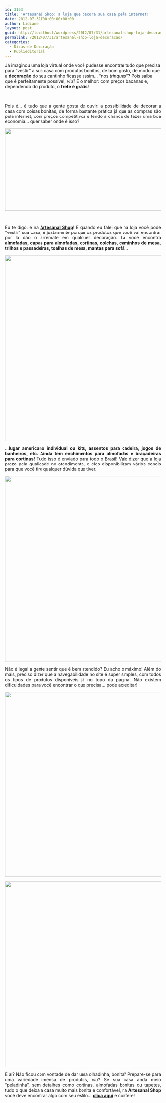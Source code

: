 ```yaml
---
id: 3163
title: 'Artesanal Shop: a loja que decora sua casa pela internet!'
date: 2012-07-31T00:00:00+00:00
author: Lidiane
layout: post
guid: http://localhost/wordpress/2012/07/31/artesanal-shop-loja-decoracao/
permalink: /2012/07/31/artesanal-shop-loja-decoracao/
categories:
  - Dicas de Decoração
  - Publieditorial
---
```

Já imaginou uma loja virtual onde você pudesse encontrar tudo que precisa para “vestir” a sua casa com produtos bonitos, de bom gosto, de modo que a **decoração** do seu cantinho ficasse assim… “nos _trinques_”? Pois saiba que é perfeitamente possível, _viu_? E o melhor: com preços bacanas e, dependendo do produto, o **frete é grátis**!

&nbsp;

<p align="justify">
  Pois é… é tudo que a gente gosta de ouvir: a possibilidade de decorar a casa com coisas bonitas, de forma bastante prática já que as compras são pela internet, com preços competitivos e tendo a chance de fazer uma boa economia… quer saber onde é isso?
</p>

<!--more-->

<p align="center">
  <a href="http://www.trololodemulher.com.br/2012/07/31/artesanal-shop-loja-decoracao/artesanal-shop/" rel="attachment wp-att-8955"><img class="alignnone size-full wp-image-8955" title="ARTESANAL SHOP" src="http://www.trololodemulher.com.br/blog/wp-content/uploads/2012/07/ARTESANAL-SHOP.png" alt="" width="600" height="265" /></a>
</p>

&nbsp;

<p align="justify">
  Eu te digo: é na <strong><a href="http://www.artesanalshop.com.br/" target="_blank">Artesanal Shop</a></strong>! E quando eu falei que na loja você pode “vestir” sua casa, é justamente porque os produtos que você vai encontrar por lá dão o arremate em qualquer decoração. Lá você encontra <strong>almofadas, capas para almofadas, cortinas, colchas, caminhos de mesa, trilhos e passadeiras, toalhas de mesa, mantas para sofá</strong>…
</p>

<p align="center">
  <a href="http://www.trololodemulher.com.br/2012/07/31/artesanal-shop-loja-decoracao/almofada-floral/" rel="attachment wp-att-8954"><img class="alignnone size-full wp-image-8954" title="ALMOFADA FLORAL" src="http://www.trololodemulher.com.br/blog/wp-content/uploads/2012/07/ALMOFADA-FLORAL.jpg" alt="" width="600" height="600" /></a>
</p>

<p align="justify">
  …<strong>lugar americano individual ou kits, assentos para cadeira, jogos de banheiros, etc. Ainda tem enchimentos para almofadas e braçadeiras para cortinas!</strong> Tudo isso é enviado para todo o Brasil! Vale dizer que a loja preza pela qualidade no atendimento, e eles disponibilizam vários canais para que você tire qualquer dúvida que tiver.
</p>

<p align="center">
  <a href="http://www.trololodemulher.com.br/2012/07/31/artesanal-shop-loja-decoracao/cortina-2/" rel="attachment wp-att-8959"><img class="alignnone size-full wp-image-8959" title="CORTINA" src="http://www.trololodemulher.com.br/blog/wp-content/uploads/2012/07/CORTINA.jpg" alt="" width="600" height="600" /></a>
</p>

<p align="justify">
  Não é legal a gente sentir que é bem atendido? Eu acho o máximo! Além do mais, preciso dizer que a navegabilidade no site é super simples, com todos os tipos de produtos disponíveis já no topo da página. Não existem dificuldades para você encontrar o que precisa… pode acreditar!
</p>

<p align="center">
  <a href="http://www.trololodemulher.com.br/2012/07/31/artesanal-shop-loja-decoracao/colcha/" rel="attachment wp-att-8958"><img class="alignnone size-full wp-image-8958" title="COLCHA" src="http://www.trololodemulher.com.br/blog/wp-content/uploads/2012/07/COLCHA.jpg" alt="" width="600" height="598" /></a>
</p>

<p align="center">
  <a href="http://www.trololodemulher.com.br/2012/07/31/artesanal-shop-loja-decoracao/mantasofa/" rel="attachment wp-att-8960"><img class="alignnone size-full wp-image-8960" title="MantaSofa" src="http://www.trololodemulher.com.br/blog/wp-content/uploads/2012/07/MantaSofa.jpg" alt="" width="600" height="600" /></a>
</p>

<p align="justify">
  E aí? Não ficou com vontade de dar uma olhadinha, bonita? Prepare-se para uma variedade imensa de produtos, <em>viu</em>? Se sua casa anda meio “peladinha”, sem detalhes como cortinas, almofadas bonitas ou tapetes, tudo o que deixa a casa muito mais bonita e confortável, na <strong>Artesanal Shop</strong> você deve encontrar algo com seu estilo… <strong><a href="http://www.artesanalshop.com.br/" target="_blank">clica aqui</a></strong> e confere!
</p>